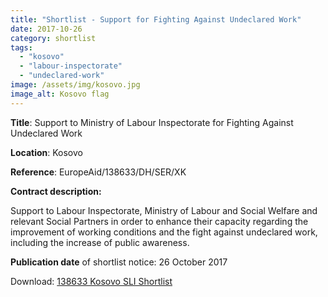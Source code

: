 ```yaml
---
title: "Shortlist - Support for Fighting Against Undeclared Work"
date: 2017-10-26
category: shortlist
tags: 
  - "kosovo"
  - "labour-inspectorate"
  - "undeclared-work"
image: /assets/img/kosovo.jpg
image_alt: Kosovo flag
---
```


**Title**: Support to Ministry of Labour Inspectorate for Fighting Against Undeclared Work

**Location**: Kosovo

**Reference**: EuropeAid/138633/DH/SER/XK

**Contract description:**

Support to Labour Inspectorate, Ministry of Labour and Social Welfare and relevant Social Partners in order to enhance their capacity regarding the improvement of working conditions and the fight against undeclared work, including the increase of public awareness.

**Publication date** of shortlist notice: 26 October 2017

Download: [138633 Kosovo SLI Shortlist](http://epm.lv/wp-content/uploads/2017/12/138633-Kosovo-SLI-Shortlist.pdf)
